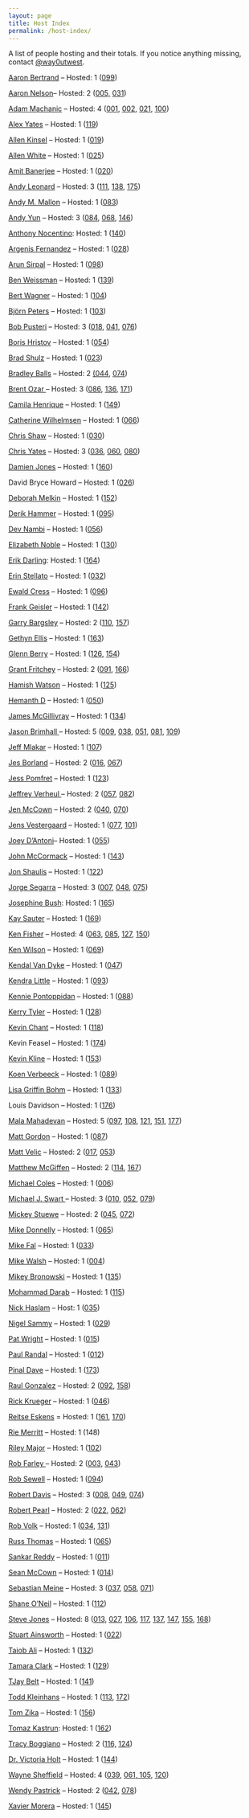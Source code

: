 ```yaml
---
layout: page
title: Host Index
permalink: /host-index/
---
```


A list of people hosting and their totals. If you notice anything missing, contact [@way0utwest](https://www.twitter.com/way0utwest).

[Aaron Bertrand](https://sqlblog.org/) – Hosted: 1 ([099](https://sqlblog.org/2018/02/06/t-sql-tuesday-99))

[Aaron Nelson](http://sqlvariant.com)– Hosted: 2 ([005,](http://sqlvariant.com/2010/04/t-sql-tuesday-005-reporting/) [031](http://tsqltuesday.com/2012/06/05/t-sql-tuesday-31-logging/))

[Adam Machanic](http://dataeducation.com/blog/) – Hosted: 4 ([001](http://tsqltuesday.com/2009/12/01/t-sql-tuesday-001-datetime-tricks/), [002](http://tsqltuesday.com/2010/01/04/t-sql-tuesday-002-a-puzzling-situation/), [021](http://tsqltuesday.azurewebsites.net/?p=3860&preview=true), [100](http://tsqltuesday.com/?p=3718&preview=true))

[Alex Yates](http://workingwithdevs.com) – Hosted: 1 ([119](http://tsqltuesday.com/2019/10/01/t-sql-tuesday-119-changing-your-mind/))

[Allen Kinsel](http://www.allenkinsel.com/) – Hosted: 1 ([019](http://tsqltuesday.azurewebsites.net/?p=3854&preview=true))

[Allen White](http://sqlblog.com/blogs/allen_white/default.aspx) – Hosted: 1 ([025](http://tsqltuesday.azurewebsites.net/2011/12/05/t-sql-tuesday-025-invitation-to-share-your-tricks/))

[Amit Banerjee](https://troubleshootingsql.com/) – Hosted: 1 ([020](http://tsqltuesday.azurewebsites.net/2018/07/05/t-sql-tuesday-020-t-sql-best-practices/))

[Andy Leonard](https://andyleonard.blog) – Hosted: 3 ([111](http://tsqltuesday.com/2019/02/05/t-sql-tuesday-111-what-is-your-why/), [138](http://tsqltuesday.com/2021/05/04/t-sql-tuesday-138-managing-technology-changes/), [175](https://tsqltuesday.com/2024/06/04/t-sql-tuesday-175-old-tech-new-tech-bold-tech-blue-tech/))

[Andy M. Mallon](https://www.am2.co/) – Hosted: 1 ([083](https://www.am2.co/2016/10/t-sql-tuesday-83/))

[Andy Yun](https://sqlbek.wordpress.com/) – Hosted: 3 ([084](https://sqlbek.wordpress.com/2016/10/25/t-sql-tuesday-84-growing-new-speakers/), [068](https://sqlbek.wordpress.com/2015/07/06/invitation-to-t-sql-tuesday-68-just-say-no-to-defaults/), [146](http://tsqltuesday.com/2022/01/04/t-sql-tuesday-146-upending-preconceived-notions/))

[Anthony Nocentino](https://www.centinosystems.com/blog/): Hosted: 1 ([140](http://tsqltuesday.com/2021/07/07/t-sql-tuesday-140-what-have-you-been-up-to-with-containers/))

[Argenis Fernandez](http://www.0xsql.com) – Hosted: 1 ([028](http://tsqltuesday.azurewebsites.net/2012/03/07/t-sql-tuesday-028-jack-of-all-trades-or-master-of-none/))

[Arun Sirpal](https://blobeater.blog/) – Hosted: 1 ([098](https://blobeater.blog/2018/01/02/t-sql-tuesday-98-your-technical-challenges-conquered/))

[Ben Weissman](https://bweissman.de/) – Hosted: 1 ([139](http://tsqltuesday.com/2021/06/01/t-sql-tuesday-139-the-data-world-is-hybrid/))

[Bert Wagner](https://bertwagner.com/) – Hosted: 1 ([104](http://tsqltuesday.com/2018/07/03/t-sql-tuesday-104-code-you-would-hate-to-live-without/))

<span class="byline"><span class="author vcard">[Björn Peters](https://www.sql-aus-hamburg.de) – Hosted: 1 ([103](http://tsqltuesday.com/2018/06/05/t-sql-tuesday-103-azure-sql-database-challenges-pros-and-cons-issues/))</span></span>

[Bob Pusteri](http://www.bobpusateri.com/) – Hosted: 3 ([018](https://www.bobpusateri.com/archive/2011/04/invitation-to-t-sql-tuesday-18-ctes/), [041](http://www.bobpusateri.com/archive/2013/04/invitation-to-t-sql-tuesday-41-presenting-and-loving-it/), [076](http://www.bobpusateri.com/archive/2016/02/invitation-to-t-sql-tuesday-76-text-searchingprocessing/))

[Boris Hristov](http://borishristov.com/) – Hosted: 1 ([054](http://borishristov.com/blog/t-sql-tuesday-54-interview-invitation/))

[Brad Shulz](http://bradsruminations.blogspot.com/) – Hosted: 1 ([023](http://tsqltuesday.azurewebsites.net/2011/10/31/t-sql-tuesday-024-prox-n-funx/))

[Bradley Balls](http://www.sqlballs.com/) – Hosted: 2 [(044](http://www.sqlservercentral.com/blogs/sqlballs/2013/07/02/t-sql-tuesday-44-the-second-chance/), [074](http://www.sqlballs.com/2015/12/t-sql-tuesday-73-invitation-naughty-or.html))

[Brent Ozar ](https://www.brentozar.com/archive/author/brento/)– Hosted: 3 ([086](https://www.brentozar.com/archive/2017/01/announcing-t-sql-tuesday-87-sql-server-bugs-enhancement-requests/), [136](http://tsqltuesday.com/2021/03/02/t-sql-tuesday-136-blog-about-your-favorite-data-type-or-least-favorite/), [171](https://tsqltuesday.com/2024/02/07/t-sql-tuesday-171-describe-the-most-recent-issue-you-closed/))

[Camila Henrique](https://camilahenrique.com/) – Hosted: 1 ([149](http://tsqltuesday.com/2022/04/05/t-sql-tuesday-149-blog-about-t-sql-advice-youd-give-to-your-younger-self/))

[Catherine Wilhelmsen](https://www.cathrinewilhelmsen.net) – Hosted: 1 ([066](https://www.cathrinewilhelmsen.net/2015/05/05/invitation-to-t-sql-tuesday-66-monitoring/))

[Chris Shaw](https://chrisshaw.wordpress.com/) – Hosted: 1 ([030](http://tsqltuesday.azurewebsites.net/2012/04/30/t-sql-tuesday-030-a-dbas-ethics/))

[Chris Yates](http://www.toadworld.com/members/chris-yates) – Hosted: 3 ([036](http://tsqltuesday.com/2012/11/05/t-sql-tuesday-036/), [060](https://chrisyatessql.wordpress.com/2014/11/11/t-sql-tuesday-60-something-new-learned-2/), [080](http://www.toadworld.com/platforms/sql-server/b/weblog/archive/2016/07/06/t-sql-tuesday-080))

[Damien Jones](https://amazonwebshark.com/) – Hosted: 1 ([160](http://tsqltuesday.com/2023/03/07/t-sql-tuesday-160-microsoft-openai-wishlist/))

David Bryce Howard – Hosted: 1 ([026](http://tsqltuesday.azurewebsites.net/2012/01/02/t-sql-tuesday-026-second-chances/))

[Deborah Melkin](https://debthedba.wordpress.com/) – Hosted: 1 ([152](http://tsqltuesday.com/2022/07/05/t-sql-tuesday-152-it-depends/))

[Derik Hammer](https://www.sqlhammer.com/) – Hosted: 1 ([095](http://tsqltuesday.com/2017/10/04/t-sql-tuesday-095-big-data/))

[Dev Nambi](http://devnambi.com) – Hosted: 1 ([056](http://devnambi.com/2014/tsql-tuesday/))

[Elizabeth Noble](https://sqlzelda.wordpress.com/) – Hosted: 1 ([130](http://tsqltuesday.com/2020/09/01/t-sql-tuesday-130-automate-your-stress-away/))

[Erik Darling](https://erikdarlingdata.com/): Hosted: 1 ([164](http://tsqltuesday.com/2023/07/10/t-sql-tuesday-164-code-that-made-you-feel-a-way/))

[Erin Stellato](http://erinstellato.com) – Hosted: 1 ([032](http://tsqltuesday.com/2012/07/08/t-sql-tuesday-32-a-day-in-the-life/))

[Ewald Cress](https://sqlonice.com) – Hosted: 1 ([096](http://tsqltuesday.com/2017/11/08/t-sql-tuesday-096-folks-who-have-made-a-difference/))

[Frank Geisler](https://gds-business-intelligence.de/category/sql-server/) – Hosted: 1 ([142](http://tsqltuesday.com/2021/09/07/t-sql-tuesday-142-using-descriptive-techniques-to-build-database-environments/))

[Garry Bargsley](https://garrybargsley.com) – Hosted: 2 ([110](http://tsqltuesday.com/2019/01/01/t-sql-tuesday-110-automate-all-the-things/), [157](http://tsqltuesday.com/2022/12/06/t-sql-tuesday-157-end-of-year-activity/))

[Gethyn Ellis](https://www.gethynellis.com/blog) – Hosted: 1 ([163](http://tsqltuesday.com/2023/06/14/t-sql-tuesday-163-invitation-what-is-the-best-piece-of-career-advice-you-ever-received/))

[Glenn Berry](https://glennsqlperformance.com/) – Hosted: 1 ([126,](http://tsqltuesday.com/2020/05/05/t-sql-tuesday-126-foldinghome/) [154](http://tsqltuesday.com/2022/09/06/t-sql-tuesday-154-sql-server-2022/))

[Grant Fritchey](http://www.scarydba.com) – Hosted: 2 ([091](http://tsqltuesday.com/2017/06/06/t-sql-tuesday-091-databases-and-devops/), [166](http://tsqltuesday.com/2023/09/06/t-sql-tuesday-166-why-not-extended-events/))

[Hamish Watson](https://hybriddbablog.com/) – Hosted: 1 ([125](http://tsqltuesday.com/2020/04/07/t-sql-tuesday-125-unit-testing-databases-we-need-to-do-this/))

[Hemanth D](https://sqlchow.wordpress.com/) – Hosted: 1 ([050](https://sqlchow.wordpress.com/2014/01/07/t-sql-tuesday-050-automation-how-much-of-it-is-the-same/))

[James McGillivray](https://jimbabwe.co.za/blog-posts/) – Hosted: 1 ([134](http://tsqltuesday.com/2021/01/05/t-sql-tuesday-134-give-me-a-break/))

[Jason Brimhall ](http://jasonbrimhall.info/)– Hosted: 5 ([009](http://jasonbrimhall.info/2010/08/03/t-sql-tuesday-009-beach-time/), [038](http://jasonbrimhall.info/2013/01/02/t-sql-tuesday-38-standing-firm/), [051](http://www.sqlservercentral.com/blogs/sqlrnnr/2014/02/04/t-sql-tuesday-051-place-your-bets/), [081](http://jasonbrimhall.info/2016/07/27/t-sql-tuesday-081-sharpen-something/), [109](http://jasonbrimhall.info/2018/12/04/influence-somebody-invite/))

[Jeff Mlakar](https://www.mlakartechtalk.com/) – Hosted: 1 ([107](http://tsqltuesday.com/2018/10/02/t-sql-tuesday-107-death-march/))

[Jes Borland](http://blogs.lessthandot.com/index.php/author/grrlgeek/) – Hosted: 2 ([016](http://blogs.lessthandot.com/index.php/DataMgmt/DBProgramming/come-one-come-all-to/), [067](http://blogs.lessthandot.com/index.php/uncategorized/youre-invited-to-t-sql-tuesday-67-extended-events/))

[Jess Pomfret](https://jesspomfret.com/) – Hosted: 1 ([123](http://tsqltuesday.com/2020/02/05/t-sql-tuesday-123-life-hacks-to-make-your-day-easier/))

[Jeffrey Verheul ](https://devjef.wordpress.com/)– Hosted: 2 ([057](https://devjef.wordpress.com/2014/08/05/t-sql-tuesday-57-sql-family-and-community/), [082](https://devjef.wordpress.com/2016/09/06/invitation-t-sql-tuesday-82-to-the-cloud-and-beyond/))

[Jen McCown](http://www.midnightdba.com/Jen/author/jen/) – Hosted: 2 ([040](http://www.midnightdba.com/Jen/2013/03/invitation-to-t-sql-tuesday-040-file-and-filegroup-wisdom/), [070](http://www.midnightdba.com/Jen/2015/09/time-for-t-sql-tuesday-70/))

[Jens Vestergaard](http://t-sql.dk/?author=1) – Hosted: 1 ([077](http://t-sql.dk/?p=1492), [101](http://tsqltuesday.com/2018/04/04/t-sql-tuesday-101-my-essential-sql-server-tools/))

[Joey D’Antoni](https://joeydantoni.com/)– Hosted: 1 ([055](https://joeydantoni.com/2014/06/03/t-sql-tuesday-055-sql-server-2014-the-good-the-bad-and-the-ugly/))

[John McCormack](https://johnmccormack.it/) – Hosted: 1 ([143](http://tsqltuesday.com/2021/10/05/t-sql-tuesday-143-short-code-examples/))

[Jon Shaulis](https://jonshaulis.com) – Hosted: 1 ([122](http://tsqltuesday.com/2020/01/07/t-sql-tuesday-122-imposter-syndrome/))

[Jorge Segarra](http://www.sqlchicken.com/) – Hosted: 3 ([007](http://www.sqlchicken.com/2010/06/t-sql-tuesday-007-summertime-in-the-sql/), [048](http://www.sqlchicken.com/2013/11/t-sql-tuesday-48-cloud-atlas/), [075](http://www.sqlchicken.com/2016/02/t-sql-tuesday-75-invitation-jump-into-power-bi/))

[Josephine Bush](https://sqlkitty.com/): Hosted: 1 ([165](http://tsqltuesday.com/2023/08/02/t-sql-tuesday-165-what-do-all-the-database-job-titles-actually-mean/))

[Kay Sauter](https://www.kayondata.com/) – Hosted: 1 ([169](http://tsqltuesday.com/2023/12/04/t-sql-tuesday-169-thank-you/))

[Ken Fisher](https://sqlstudies.com/) – Hosted: 4 ([063](http://sqlstudies.com/2015/02/03/tsql-tuesday-63-how-do-you-manage-security/), [085](https://sqlstudies.com/2016/12/06/4169/), [127](http://tsqltuesday.com/2020/06/02/tsql-tuesday-127-invite-non-sql-tips-and-tricks/), [150](http://tsqltuesday.com/2022/05/03/t-sql-tuesday-148-your-first-technical-job/))

[Ken Wilson](http://sqlbama.com/) – Hosted: 1 ([069](http://sqlbama.com/archive/2015/08/t-sql-tuesday-69-encryption/))

[Kendal Van Dyke](http://www.kendalvandyke.com/) – Hosted: 1 ([047](http://www.kendalvandyke.com/2013/10/t-sql-tuesday-47-your-best-sql-server.html))

[Kendra Little](https://littlekendra.com/) – Hosted: 1 ([093](http://tsqltuesday.com/2017/08/01/t-sql-tuesday-093-interviewing-patterns-anti-patterns/))

[Kennie Pontoppidan](http://www.pontop.dk/blog) – Hosted: 1 ([088](http://www.pontop.dk/single-post/2017/03/07/Announcing-T-SQL-Tuesday-88-%E2%80%93-The-daily-database-related-WTF))

[Kerry Tyler](https://www.airbornegeek.com/) – Hosted: 1 ([128](http://tsqltuesday.com/2020/07/07/t-sql-tuesday-128-learn-from-others/))

[Kevin Chant](https://www.kevinrchant.com/) – Hosted: 1 ([118](http://tsqltuesday.com/2019/09/03/t-sql-tuesday-188-your-fantasy-sql-feature/))

Kevin Feasel – Hosted: 1 ([174](http://tsqltuesday.com/2024/05/07/t-sql-tuesday-174-your-favorite-job-interview-question/))

[Kevin Kline](https://kevinekline.com/) – Hosted: 1 ([153](http://tsqltuesday.com/2022/08/02/t-sql-tuesday-153-invite-the-conference-that-changed-everything-for-me/))

[Koen Verbeeck](http://sqlkover.com) – Hosted: 1 ([089](http://sqlkover.com/t-sql-tuesday-89-invitation-the-times-they-are-a-changing/))

[Lisa Griffin Bohm](https://lisagb.info/) – Hosted: 1 ([133](http://tsqltuesday.com/2020/12/01/t-sql-tuesday-133-what-else-have-you-learned-from-presenting/))

Louis Davidson – Hosted: 1 ([176](https://tsqltuesday.com/2024/07/02/t-sql-tuesday-176-one-piece-of-advice-you-wish-past-you-had/))

[Mala Mahadevan](https://curiousaboutdata.com/) – Hosted: 5 ([097](http://tsqltuesday.com/2017/12/04/t-sql-tuesday-097-setting-learning-goals-for-2018/), [108](http://tsqltuesday.com/2018/11/02/t-sql-tuesday-108-non-sql-server-technologies/), [121](http://tsqltuesday.com/2019/12/10/t-sql-tuesday-121-gifts-received-for-this-year/), [151](http://tsqltuesday.com/2022/06/06/t-sql-tuesday-151-coding-standards/), [177](http://tsqltuesday.com/2024/08/06/t-sql-tuesday-177-managing-database-code/))

[Matt Gordon](https://sqlatspeed.com/2017/02/07/announcing-t-sql-tuesday-87/) – Hosted: 1 ([087](https://sqlatspeed.com/2017/02/07/announcing-t-sql-tuesday-87/))

[Matt Velic](http://mattvelic.com/) – Hosted: 2 ([017](http://tsqltuesday.azurewebsites.net/2011/04/05/t-sql-tuesday-017-apply-knowledge/), [053](http://mattvelic.com/))

[Matthew McGiffen](https://matthewmcgiffen.com/) – Hosted: 2 ([114](http://tsqltuesday.com/2019/05/07/t-sql-tuesday-114-puzzle-party/), [167](http://tsqltuesday.com/2023/10/03/t-sql-tuesday-166-encryption-and-data-protection/))

[Michael Coles](http://sqlblog.com/blogs/michael_coles/default.aspx) – Hosted: 1 ([006](http://sqlblog.com/blogs/michael_coles/archive/2010/05/03/t-sql-tuesday-006-what-about-blob.aspx))

[Michael J. Swart ](http://michaeljswart.com/)– Hosted: 3 ([010](http://michaeljswart.com/2010/09/invitation-to-participate-in-t-sql-tuesday-10-indexes/), [052](http://michaeljswart.com/2014/03/argue_against_a_popular_opinion/), [079](http://michaeljswart.com/2016/06/t-sql-tuesday-079-its-2016/))

[Mickey Stuewe](http://mickeystuewe.com/) – Hosted: 2 ([045](http://mickeystuewe.com/2013/08/05/t-sql-tuesday-45-invitationfollow-the-yellow-brick-road/), [072](http://mickeystuewe.com/2015/11/03/t-sql-tuesday-72-invitation-data-modeling-gone-wrong/))

[Mike Donnelly](https://sqlmd.wordpress.com) – Hosted: 1 ([065](https://sqlmd.wordpress.com/2015/04/07/t-sql-tuesday-065-teach-something-new/))

[Mike Fal](http://www.mikefal.net/) – Hosted: 1 ([033](http://tsqltuesday.com/2012/08/07/t-sql-tuesday-33-trick-shot/))

[Mike Walsh](https://straightpathsql.com/sql-server-blog/) – Hosted: 1 ([004](https://straightpathsql.com/archives/2010/03/invitation-for-t-sql-tuesday-004-io/))

[Mikey Bronowski](https://www.bronowski.it/blog/) – Hosted: 1 ([135](http://tsqltuesday.com/2021/02/04/t-sql-tuesday-135-the-outstanding-tools-of-the-trade-that-make-your-job-awesome/))

[Mohammad Darab](https://mohammaddarab.com/) – Hosted: 1 ([115](http://tsqltuesday.com/2019/06/04/t-sql-tuesday-115-dear-20-year-old-self/))

[Nick Haslam](https://blog.nhaslam.com/) – Host: 1 ([035](http://tsqltuesday.com/2012/10/04/t-sql-tuesday-35-soylent-green/))

[Nigel Sammy](http://www.nigelpsammy.com/) – Hosted: 1 ([029](http://tsqltuesday.azurewebsites.net/2012/04/03/t-sql-tuesday-029-lets-have-a-sql-server-2012-party/))

[Pat Wright](https://sqlasylum.wordpress.com/) – Hosted: 1 ([015](https://sqlasylum.wordpress.com/2011/02/01/invitation-to-t-sql-tuesday-15-automation-in-sql-server/))

[Paul Randal](http://www.sqlskills.com/blogs/paul/) – Hosted: 1 ([012](http://www.sqlskills.com/blogs/paul/invitation-to-participate-in-t-sql-tuesday-12-why-are-dba-skills-necessary/))

[Pinal Dave](https://blog.sqlauthority.com/) – Hosted: 1 ([173](https://tsqltuesday.com/2024/04/02/t-sql-tuesday-173-has-ai-helped-you-with-your-sql-server-job/))

[Raul Gonzalez](http://www.sqldoubleg.com) – Hosted: 2 ([092](http://tsqltuesday.com/2017/07/04/t-sql-tuesday-92-lessons-learned-the-hard-way/), [158](http://tsqltuesday.com/2023/01/03/t-sql-tuesday-158-implementing-worst-practices/))

[Rick Krueger](http://www.dataogre.com/) – Hosted: 1 ([046](http://www.dataogre.com/2013/09/02/t-sql-tuesday-46-rube-goldberg-machine/))

[Reitse Eskens](https://sqlreitse.com/) = Hosted: 1 ([161](https://sqlreitse.com/2023/04/04/t-sql-tuesday-161-invitation-having-fun-with-t-sql/), [170](http://tsqltuesday.com/2024/01/02/t-sql-tuesday-170-learning-from-abandoned-projects/))

[Rie Merritt](http://www.riepedia.net/) – Hosted: 1 (148)

[Riley Major](https://scribnasium.com/) – Hosted: 1 ([102](http://tsqltuesday.com/?p=3735&preview=true))

[Rob Farley ](http://sqlblog.com/blogs/rob_farley/)– Hosted: 2 ([003](http://blogs.msmvps.com/robfarley/2010/02/01/invitation-for-t-sql-tuesday-003-relationships/), [043](http://sqlblog.com/blogs/rob_farley/archive/2013/06/02/t-sql-tuesday-43-hello-operator.aspx))

[Rob Sewell](https://sqldbawithabeard.com) – Hosted: 1 ([094](http://tsqltuesday.com/2017/09/05/lets-all-get-posh-what-are-you-going-to-automate-today-for-t-sql-tuesday-094/))

[Robert Davis](http://www.sqlsoldier.com/wp/) – Hosted: 3 ([008](http://www.sqlservercentral.com/blogs/robert_davis/2010/07/04/T_2D00_SQL-Tuesday-008-Gettin-Schooled/), [049](http://www.sqlsoldier.com/wp/sqlserver/tsqltuesday49topiciswaitforit), [074](http://www.sqlsoldier.com/wp/sqlserver/tsqltuesday74invitationbethechange))

[Robert Pearl](http://www.sqlservercentral.com/blogs/pearlknows/) – Hosted: 2 ([022](http://tsqltuesday.azurewebsites.net/?p=3865&preview=true), [062](http://www.sqlservercentral.com/blogs/pearlknows/2015/01/06/t-sql-tuesday-62-invitation-to-healthysql/))

[Rob Volk](https://weblogs.sqlteam.com/robv/) – Hosted: 1 ([034](http://tsqltuesday.com/2012/09/04/t-sql-tuesday-34-help-i-need-somebody/), [131](http://tsqltuesday.com/2020/10/05/t-sql-tuesday-131-data-analogies-or-explain-databases-like-im-five/))

[Russ Thomas](https://sqljudo.wordpress.com) – Hosted: 1 ([065](https://sqljudo.wordpress.com/2015/03/02/tsql-tue-64-calling-all-tuners-and-gear-heads/))

[Sankar Reddy](http://sankarreddy.com/) – Hosted: 1 ([011](http://sankarreddy.com/2010/10/invitation-to-participate-in-t-sql-tuesday-11-misconceptions-in-sql-server))

[Sean McCown](http://www.midnightdba.com/DBARant/author/kenpodba/) – Hosted: 1 ([014](http://www.midnightdba.com/DBARant/t-sql-tuesday-014-resolutions/))

[Sebastian Meine](http://sqlity.net/en/blog/) – Hosted: 3 ([037](http://tsqltuesday.com/2012/12/03/t-sql-tuesday-037-joins/), [058](http://sqlity.net/en/2559/tsql2sday-58-invite/), [071](http://sqlity.net/en/2890/tsql2sday-71-sql-server-audit/))

[Shane O’Neil](https://nocolumnname.blog/) – Hosted: 1 ([112](http://tsqltuesday.com/2019/03/05/t-sql-tuesday-112-dipping-into-your-cookie-jar/))

[Steve Jones](https://voiceofthedba.com) – Hosted: 8 ([013](https://voiceofthedba.com/2010/12/07/t-sql-tuesday-13-what-the-business-says-is-not-what-the-business-wants/), [027](http://tsqltuesday.azurewebsites.net/2012/02/07/t-sql-tuesday-027-invitation-to-the-big-data-valentines-edition/), [106](http://tsqltuesday.com/2018/09/04/t-sql-tuesday-106-trigger-headaches-or-happiness/), [117](http://tsqltuesday.com/2019/08/08/when-have-you-used-mot-tables/), [137](http://tsqltuesday.com/2021/04/06/t-sql-tuesday-137-using-notebooks-every-day/), [147](http://tsqltuesday.com/2022/02/03/t-sql-tuesday-147-invitation-upgrade-strategies/), [155](http://tsqltuesday.com/2022/10/06/t-sql-tuesday-155-the-dynamic-code-invitation/), [168](http://tsqltuesday.com/2023/11/07/t-sql-tuesday-168-mature-window-functions/))

[Stuart Ainsworth](http://codegumbo.com/) – Hosted: 1 ([022](http://tsqltuesday.azurewebsites.net/?p=3870&preview=true))

[Taiob Ali](https://sqlworldwide.com/) – Hosted: 1 ([132](http://tsqltuesday.com/2020/11/09/t-sql-tuesday-132-how-are-you-coping-with-pandemic/))

[Tamara Clark](https://clarkcreations.net/blog/) – Hosted: 1 ([129](http://tsqltuesday.com/2020/08/04/t-sql-tuesday-129-lets-build-a-time-capsule/))

[TJay Belt](https://tjaybelt.blogspot.com/) – Hosted: 1 ([141](http://tsqltuesday.com/2021/08/03/t-sql-tuesday-141-work-life-balance/))

[Todd Kleinhans](https://toddkleinhans.wordpress.com/) – Hosted: 1 ([113](http://tsqltuesday.com/2019/04/05/t-sql-tuesday-113-what-do-you-use-databases-for/), [172](http://tsqltuesday.com/2024/03/08/t-sql-tuesday-172-hekaton-ftw-for-the-win/))

[Tom Zika](https://straightforwardsql.com/) – Hosted: 1 ([156](http://tsqltuesday.com/2022/11/02/t-sql-tuesday-156-production-code/))

[Tomaz Kastrun](https://tomaztsql.wordpress.com/): Hosted: 1 ([162](http://tsqltuesday.com/2023/05/02/t-sql-tuesday-162-data-science-in-the-time-of-chatgpt/))

[Tracy Boggiano](https://tracyboggiano.com) – Hosted: 2 ([116,](http://tsqltuesday.com/2019/07/02/t-sql-tuesday-116-sql-on-linux/) [124](http://tsqltuesday.com/2020/03/03/t-sql-tuesday-124-using-query-store-or-not-lets-blog/))

[Dr. Victoria Holt](https://blog.victoriaholt.co.uk/) – Hosted: 1 ([144](http://tsqltuesday.com/2021/11/02/t-sql-tuesday-144-data-governance-reimagination/))

[Wayne Sheffield](http://blog.waynesheffield.com) – Hosted: 4 ([039](http://blog.waynesheffield.com/wayne/archive/2013/02/invitation-for-t-sql-tuesday-39-can-you-shell-what-the-posh-is-cooking/), [061, 105](http://blog.waynesheffield.com/wayne/archive/2014/12/t-sql-tuesday-61-giving-back/), [120](http://tsqltuesday.com/2019/11/05/t-sql-tuesday-120-what-were-you-thinking/))

[Wendy Pastrick](https://wendyverse.blogspot.com/) – Hosted: 2 ([042](https://wendyverse.blogspot.com/2013/05/its-time-for-t-sqltuesday-42-long-and.html), [078](https://wendyverse.blogspot.com/2016/04/its-time-for-t-sql-tuesday-78-may-2016.html))

[Xavier Morera](https://www.xaviermorera.com/) – Hosted: 1 ([145](http://tsqltuesday.com/2021/12/07/t-sql-tuesday-145-the-pandemic-costa-rica-and-events/))